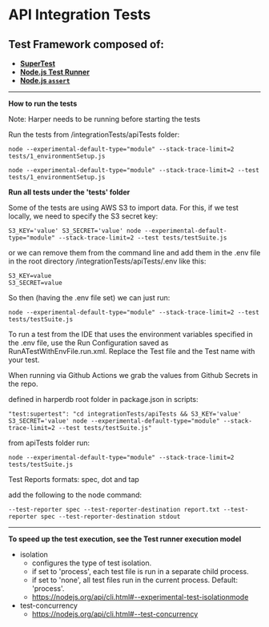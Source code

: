 # API Integration Tests

## Test Framework composed of: 
* [**SuperTest**](https://www.npmjs.com/package/supertest)
* [**Node.js Test Runner**](http://nodejs.org/docs/latest/api/test.html)
* [**Node.js `assert`**](https://nodejs.org/docs/latest/api/assert.html)

***

**How to run the tests**

Note: Harper needs to be running before starting the tests

Run the tests from /integrationTests/apiTests folder:

```
node --experimental-default-type="module" --stack-trace-limit=2 tests/1_environmentSetup.js
```
```
node --experimental-default-type="module" --stack-trace-limit=2 --test tests/1_environmentSetup.js
```

**Run all tests under the 'tests' folder**

Some of the tests are using AWS S3 to import data. For this, if we test locally, we need to specify the S3 secret key:

```S3_KEY='value' S3_SECRET='value' node --experimental-default-type="module" --stack-trace-limit=2 --test tests/testSuite.js```

or we can remove them from the command line and add them in the .env file in the root directory /integrationTests/apiTests/.env like this:
```
S3_KEY=value
S3_SECRET=value
```
So then (having the .env file set) we can just run:
```
node --experimental-default-type="module" --stack-trace-limit=2 --test tests/testSuite.js
```
To run a test from the IDE that uses the environment variables specified in the .env file, use the Run Configuration saved as RunATestWithEnvFile.run.xml.
Replace the Test file and the Test name with your test.  

When running via Github Actions we grab the values from Github Secrets in the repo.

defined in harperdb root folder in package.json in scripts:
```
"test:supertest": "cd integrationTests/apiTests && S3_KEY='value' S3_SECRET='value' node --experimental-default-type="module" --stack-trace-limit=2 --test tests/testSuite.js"
```
from apiTests folder run:
```
node --experimental-default-type="module" --stack-trace-limit=2 tests/testSuite.js
```

Test Reports formats: spec, dot and tap

add the following to the node command:
```
--test-reporter spec --test-reporter-destination report.txt --test-reporter spec --test-reporter-destination stdout
```

***

**To speed up the test execution, see the Test runner execution model** 
* isolation
  * configures the type of test isolation. 
  * if set to 'process', each test file is run in a separate child process. 
  * if set to 'none', all test files run in the current process. Default: 'process'.
  * https://nodejs.org/api/cli.html#--experimental-test-isolationmode
* test-concurrency
  * https://nodejs.org/api/cli.html#--test-concurrency
